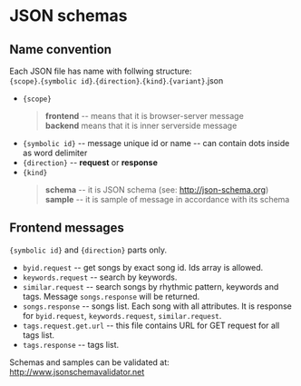 # JSON schemas
## Name convention
Each JSON file has name with follwing structure:  
    `{scope}`.`{symbolic id}`.`{direction}`.`{kind}`.`{variant}`.json
- `{scope}`
  > __frontend__ -- means that it is browser-server message  
  > __backend__ means that it is inner serverside message  
- `{symbolic id}` -- message unique id or name -- can contain dots inside as word delimiter
- `{direction}` -- __request__ or __response__
- `{kind}`
  > __schema__ -- it is JSON schema (see: http://json-schema.org)  
  > __sample__ -- it is sample of message in accordance with its schema  

## Frontend messages
`{symbolic id}` and `{direction}` parts only. 
- `byid.request` -- get songs by exact song id. Ids array is allowed.
- `keywords.request` -- search by keywords.
- `similar.request` -- search songs by rhythmic pattern, keywords and tags. Message `songs.response` will be returned.
- `songs.response` -- songs list. Each song with all attributes. It is response for `byid.request`, `keywords.request`, `similar.request`.
- `tags.request.get.url` -- this file contains URL for GET request for all tags list.
- `tags.response` -- tags list.

Schemas and samples can be validated at: http://www.jsonschemavalidator.net
